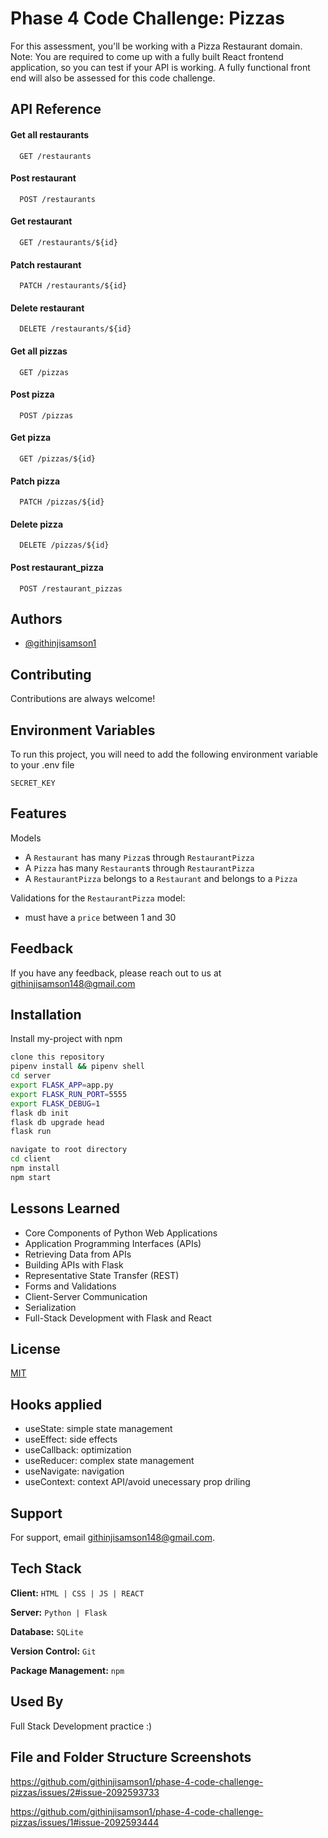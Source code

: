 
# Phase 4 Code Challenge: Pizzas

For this assessment, you'll be working with a Pizza Restaurant domain.
Note: You are required to come up with a fully built React frontend application, so you can test if your API is working. A fully functional front end will also be assessed for this code challenge.


## API Reference

#### Get all restaurants

```http
  GET /restaurants
```

#### Post restaurant

```http
  POST /restaurants
```

#### Get restaurant

```http
  GET /restaurants/${id}
```

#### Patch restaurant

```http
  PATCH /restaurants/${id}
```

#### Delete restaurant

```http
  DELETE /restaurants/${id}
```

#### Get all pizzas

```http
  GET /pizzas
```

#### Post pizza

```http
  POST /pizzas
```

#### Get pizza

```http
  GET /pizzas/${id}
```

#### Patch pizza

```http
  PATCH /pizzas/${id}
```

#### Delete pizza

```http
  DELETE /pizzas/${id}
```

#### Post restaurant_pizza

```http
  POST /restaurant_pizzas
```

## Authors

- [@githinjisamson1](https://www.github.com/githinjisamson1)

## Contributing

Contributions are always welcome!

## Environment Variables

To run this project, you will need to add the following environment variable to your .env file

`SECRET_KEY`

## Features

Models
- A `Restaurant` has many `Pizza`s through `RestaurantPizza`
- A `Pizza` has many `Restaurant`s through `RestaurantPizza`
- A `RestaurantPizza` belongs to a `Restaurant` and belongs to a `Pizza`

Validations for the `RestaurantPizza` model:
- must have a `price` between 1 and 30

## Feedback

If you have any feedback, please reach out to us at githinjisamson148@gmail.com

## Installation

Install my-project with npm

```bash
clone this repository
pipenv install && pipenv shell
cd server
export FLASK_APP=app.py
export FLASK_RUN_PORT=5555
export FLASK_DEBUG=1
flask db init
flask db upgrade head
flask run

navigate to root directory
cd client
npm install
npm start
```

## Lessons Learned

- Core Components of Python Web Applications
- Application Programming Interfaces (APIs)
- Retrieving Data from APIs
- Building APIs with Flask
- Representative State Transfer (REST)
- Forms and Validations
- Client-Server Communication
- Serialization
- Full-Stack Development with Flask and React

## License

[MIT](https://choosealicense.com/licenses/mit/)


## Hooks applied

- useState: simple state management
- useEffect: side effects
- useCallback: optimization
- useReducer: complex state management
- useNavigate: navigation
- useContext: context API/avoid unecessary prop driling

## Support

For support, email githinjisamson148@gmail.com.


## Tech Stack

**Client:** ```HTML | CSS | JS | REACT```

**Server:** ```Python | Flask```

**Database:** ```SQLite```

**Version Control:** ```Git```

**Package Management:** ```npm```


## Used By

Full Stack Development practice :)

## File and Folder Structure Screenshots

https://github.com/githinjisamson1/phase-4-code-challenge-pizzas/issues/2#issue-2092593733

https://github.com/githinjisamson1/phase-4-code-challenge-pizzas/issues/1#issue-2092593444
